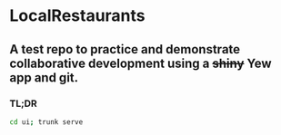 # LocalRestaurants
## A test repo to practice and demonstrate collaborative development using a ~~shiny~~ Yew app and git.

### TL;DR

```sh
cd ui; trunk serve
```

